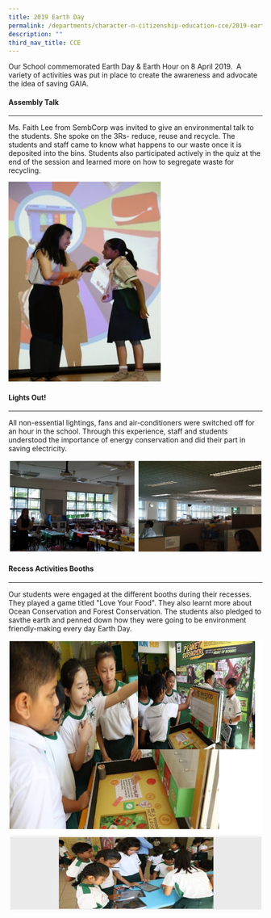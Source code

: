 ```yaml
---
title: 2019 Earth Day
permalink: /departments/character-n-citizenship-education-cce/2019-earth-day
description: ""
third_nav_title: CCE
---
```

Our School commemorated Earth Day & Earth Hour on 8 April 2019.  A variety of activities was put in place to create the awareness and advocate the idea of saving GAIA.  
  

#### **Assembly Talk**
-----------------

Ms. Faith Lee from SembCorp was invited to give an environmental talk to the students. She spoke on the 3Rs- reduce, reuse and recycle. The students and staff came to know what happens to our waste once it is deposited into the bins. Students also participated actively in the quiz at the end of the session and learned more on how to segregate waste for recycling.

<img src="/images/ED02.jpg"  
	style="width:60%">

#### **Lights Out!**
---------------

All non-essential lightings, fans and air-conditioners were switched off for an hour in the school. Through this experience, staff and students understood the importance of energy conservation and did their part in saving electricity.

![Lights Out](/images/ED03.png)

#### **Recess Activities Booths**
----------------------------

Our students were engaged at the different booths during their recesses. They played a game titled "Love Your Food". They also learnt more about Ocean Conservation and Forest Conservation. The students also pledged to savthe earth and penned down how they were going to be environment friendly-making every day Earth Day.

![Recess Activities Booths](/images/ED04.png)